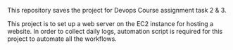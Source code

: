 This repository saves the project for Devops Course assignment task 2 & 3. 

This project is to set up a web server on the EC2 instance for hosting a website. In order to collect daily logs, automation script is required for this project to automate all the workflows.  
